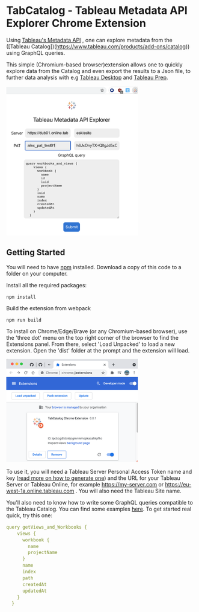 # TabCatalog - Tableau Metadata API Explorer Chrome Extension

Using [Tableau's Metadata API](https://help.tableau.com/current/api/metadata_api/en-us/index.html) , one can explore metadata from the ([Tableau Catalog])(https://www.tableau.com/products/add-ons/catalog)) using GraphQL queries. 

This simple (Chromium-based browser)extension allows one to quickly explore data from the Catalog and even export the results to a Json file, to further data analysis with e.g [Tableau Desktop](https://www.tableau.com/products/desktop) and [Tableau Prep](https://www.tableau.com/products/prep).

<!-- ![extension screenshot](./| width=300) -->
<img src="extension_screenshot.png" alt="" width="350"/>


## Getting Started

You will need to have [npm](https://npmjs.com) installed. Download a copy of this code to a folder on your computer.

Install all the required packages:

```
npm install
```

Build the extension from webpack

```
npm run build
```

To install on Chrome/Edge/Brave (or any Chromium-based browser), use the 'three dot' menu on the top right corner of the browser to find the Extensions panel. From there, select 'Load Unpacked' to load a new extension. Open the 'dist' folder at the prompt and the extension will load.

<!-- ![installing](./installed_extension.png| width=300) -->
<img src="installed_extension.png" alt="" width="350"/>


To use it, you will need a Tableau Server Personal Access Token name and key ([read more on how to generate one](https://help.tableau.com/current/server/en-us/security_personal_access_tokens.htm#creating-tokens)) and the URL for your Tableau Server or Tableau Online, for example https://my-server.com or https://eu-west-1a.online.tableau.com . You will also need the Tableau Site name.

You'll also need to know how to write some GraphQL queries compatible to the Tableau Catalog. You can find some examples [here](https://help.tableau.com/current/api/metadata_api/en-us/docs/meta_api_examples.html#common-queries-to-get-your-started). To get started real quick, try this one:

```yaml
query getViews_and_Workbooks {
    views {
      workbook {
        name
        projectName
      }
      name
      index
      path
      createdAt
      updatedAt
    }
  }
  ```